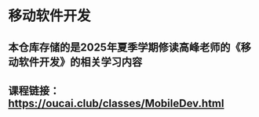 # 移动软件开发

## 本仓库存储的是2025年夏季学期修读高峰老师的《移动软件开发》的相关学习内容

## 课程链接：https://oucai.club/classes/MobileDev.html
